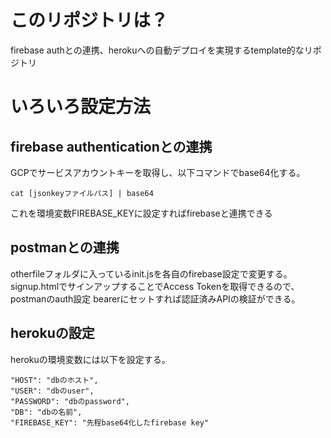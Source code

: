 # このリポジトリは？
firebase authとの連携、herokuへの自動デプロイを実現するtemplate的なリポジトリ

# いろいろ設定方法
## firebase authenticationとの連携
GCPでサービスアカウントキーを取得し、以下コマンドでbase64化する。

```
cat [jsonkeyファイルパス] | base64
```
これを環境変数FIREBASE_KEYに設定すればfirebaseと連携できる

## postmanとの連携
otherfileフォルダに入っているinit.jsを各自のfirebase設定で変更する。  
signup.htmlでサインアップすることでAccess Tokenを取得できるので、postmanのauth設定 bearerにセットすれば認証済みAPIの検証ができる。  

## herokuの設定
herokuの環境変数には以下を設定する。

```
"HOST": "dbのホスト",
"USER": "dbのuser",
"PASSWORD": "dbのpassword",
"DB": "dbの名前",
"FIREBASE_KEY": "先程base64化したfirebase key"
```